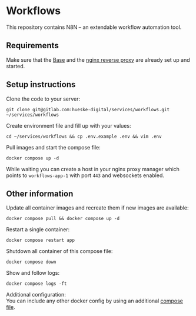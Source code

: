 # Workflows

This repository contains N8N – an extendable workflow automation tool.

## Requirements

Make sure that the [Base](https://gitlab.com/hueske-digital/services/base) and the [nginx reverse proxy](https://gitlab.com/hueske-digital/services/proxy) are already set up and started.

## Setup instructions

Clone the code to your server:<br>
```
git clone git@gitlab.com:hueske-digital/services/workflows.git ~/services/workflows
```

Create environment file and fill up with your values:<br>
```
cd ~/services/workflows && cp .env.example .env && vim .env
```

Pull images and start the compose file:<br>
```
docker compose up -d
```

While waiting you can create a host in your nginx proxy manager which points to `workflows-app-1` with port `443` and websockets enabled.

## Other information

Update all container images and recreate them if new images are available:<br>
```
docker compose pull && docker compose up -d
```

Restart a single container:<br>
```
docker compose restart app
```

Shutdown all container of this compose file:<br>
```
docker compose down
```

Show and follow logs:<br>
```
docker compose logs -ft
```

Additional configuration:<br>
You can include any other docker config by using an additional [compose file](https://docs.docker.com/compose/extends/).
